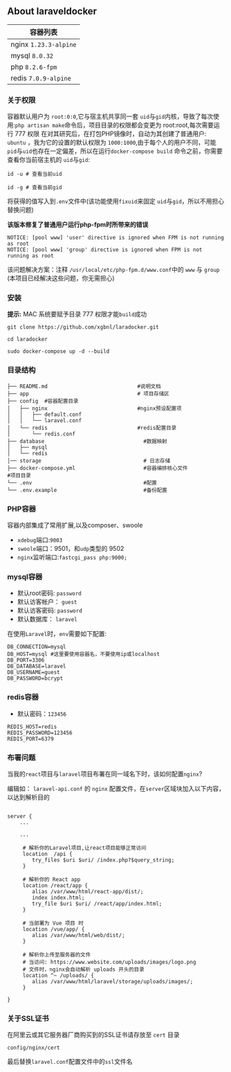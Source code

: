 
## About laraveldocker

| 容器列表                     |
|--------------------------|
| nginx    `1.23.3-alpine` |  
| mysql     `8.0.32`       |        
| php      `8.2.6-fpm`     |     
| redis    `7.0.9-alpine`  |   

### 关于权限
容器默认用户为 `root:0:0`,它与宿主机共享同一套 `uid`与`gid`内核，导致了每次使用:`php artisan make`命令后，项目目录的权限都会变更为 root:root,每次需要运行 777 权限
在对其研究后，在打包PHP镜像时，自动为其创建了普通用户: `ubuntu` ，我为它的设置的默认权限为 `1000:1000`,由于每个人的用户不同，可能 `pid`与`uid`也存在一定偏差，所以在运行`docker-compose build` 命令之前，你需要查看你当前宿主机的 `uid`与`gid`:
```shell
id -u # 查看当前uid

id -g # 查看当前gid
```
将获得的值写入到`.env`文件中(该功能使用`fixuid`来固定 `uid`与`gid`，所以不用担心替换问题)

 **该版本修复了普通用户运行php-fpm时所带来的错误**
```
NOTICE: [pool www] 'user' directive is ignored when FPM is not running as root
NOTICE: [pool www] 'group' directive is ignored when FPM is not running as root
```
该问题解决方案：注释 `/usr/local/etc/php-fpm.d/www.conf`中的 `www` 与 `group` (本项目已经解决这些问题，你无需担心)

### **安装**

**提示:** MAC 系统要赋予目录 777 权限才能`build`成功

```shell
git clone https://github.com/xgbnl/laradocker.git 

cd laradocker

sudo docker-compose up -d --build
```

### 目录结构
```
├── README.md                             #说明文档
├── app                                   # 项目存储区
├── config  #容器配置目录
│   ├── nginx                             #nginx预设配置项
│   │   ├── default.conf
│   │   └── laravel.conf
│   └── redis                             #redis配置目录
│       └── redis.conf
├── database                                #数据映射
│   ├── mysql
│   └── redis
│── storage                                 # 日志存储
├── docker-compose.yml                      #容器编排核心文件                                  #项目目录
└── .env                                    #配置
└── .env.example                            #备份配置
```

### PHP容器

容器内部集成了常用扩展,以及composer、swoole

- `xdebug`端口:`9003`
- `swoole`端口：9501，和`udp`类型的 9502
- `nginx`监听端口:`fastcgi_pass php:9000;`

### mysql容器
- 默认root密码: `password`
- 默认访客帐户：  `guest`
- 默认访客密码:   `password`
- 默认数据库： `laravel`

在使用`Laravel`时，`env`需要如下配置:
```dotenv
DB_CONNECTION=mysql
DB_HOST=mysql #这里要使用容器名，不要使用ip或localhost
DB_PORT=3306
DB_DATABASE=laravel
DB_USERNAME=guest
DB_PASSWORD=bcrypt
```

### redis容器
- 默认密码：`123456`

```dotenv
REDIS_HOST=redis
REDIS_PASSWORD=123456
REDIS_PORT=6379
```

### 布署问题
当我的`react`项目与`laravel`项目布署在同一域名下时，该如何配置`nginx`?

编辑如： `laravel-api.conf` 的 `nginx` 配置文件，在`server`区域块加入以下内容，以达到解析目的
```editorconfig

server {
    ...

    ...

     # 解析你的Laravel项目,让react项目能够正常访问
     location  /api {
        try_files $uri $uri/ /index.php?$query_string;
     }
    
     # 解析你的 React app
     location /react/app {
        alias /var/www/html/react-app/dist/;
        index index.html;
        try_file $uri $uri/ /react/app/index.html;
     }
    
     # 当部署为 Vue 项目 时
     location /vue/app/ {
        alias /var/www/html/web/dist/;
     }
     
     # 解析你上传至服务器的文件
     # 当访问: https://www.website.com/uploads/images/logo.png
     # 文件时，nginx会自动解析 uploads 开头的目录
     location ^~ /uploads/ {
        alias /var/www/html/laravel/storage/uploads/images/;
     }

}

```

### 关于SSL证书
在阿里云或其它服务器厂商购买到的SSL证书请存放至 `cert` 目录
```shell
config/nginx/cert
```
最后替换`laravel.conf`配置文件中的`ssl`文件名
